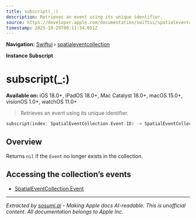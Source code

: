 ```yaml
---
title: subscript(_:)
description: Retrieves an event using its unique identifier.
source: https://developer.apple.com/documentation/swiftui/spatialeventcollection/subscript(_:)
timestamp: 2025-10-29T00:11:34.651Z
---
```


**Navigation:** [Swiftui](/documentation/swiftui) › [spatialeventcollection](/documentation/swiftui/spatialeventcollection)

**Instance Subscript**

# subscript(_:)

**Available on:** iOS 18.0+, iPadOS 18.0+, Mac Catalyst 18.0+, macOS 15.0+, visionOS 1.0+, watchOS 11.0+

> Retrieves an event using its unique identifier.

```swift
subscript(index: SpatialEventCollection.Event.ID) -> SpatialEventCollection.Event? { get }
```

## Overview

Returns `nil` if the `Event` no longer exists in the collection.

## Accessing the collection’s events

- [SpatialEventCollection.Event](/documentation/swiftui/spatialeventcollection/event)

---

*Extracted by [sosumi.ai](https://sosumi.ai) - Making Apple docs AI-readable.*
*This is unofficial content. All documentation belongs to Apple Inc.*
